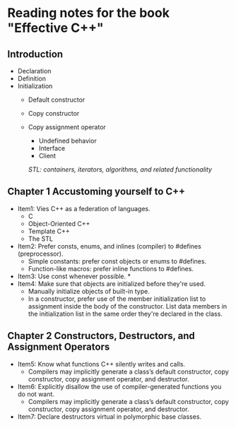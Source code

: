 # Reading notes for the book "Effective C++"

## Introduction
  - Declaration
  - Definition
  - Initialization
    * Default constructor
    * Copy constructor
    * Copy assignment operator
      * Undefined  behavior
      * Interface
      * Client
      
      *STL: containers, iterators, algorithms, and related functionality*

## Chapter 1 Accustoming yourself to C++
  - Item1:  Vies C++ as a federation of languages.
    * C
    * Object-Oriented C++
    * Template C++
    * The STL
  - Item2: Prefer consts, enums, and inlines (compiler) to #defines (preprocessor).
    * Simple constants: prefer const objects or enums to #defines.
    * Function-like macros: prefer inline functions to #defines.
  - Item3: Use const whenever possible. *
  - Item4: Make sure that objects are initialized before they're used.
    * Manually initialize objects of built-in type.
    * In a constructor, prefer use of the member initialization list to assignment inside the body of the constructor. List data members in the initialization list in the same order they're declared in the class.

## Chapter 2 Constructors, Destructors, and Assignment Operators
  - Item5: Know what functions C++ silently writes and calls.
    * Compilers may implicitly generate a class’s default constructor, copy constructor, copy assignment operator, and destructor.
  - Item6: Explicitly disallow the use of compiler-generated functions you do not want.
    * Compilers may implicitly generate a class’s default constructor, copy constructor, copy assignment operator, and destructor.
  - Item7: Declare destructors virtual in polymorphic base classes.
